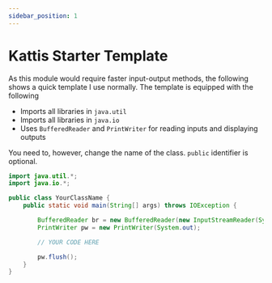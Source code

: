 ```yaml
---
sidebar_position: 1
---
```


# Kattis Starter Template

As this module would require faster input-output methods, the following shows a quick template I use normally. The template is equipped with the following

- Imports all libraries in `java.util`
- Imports all libraries in `java.io`
- Uses `BufferedReader` and `PrintWriter` for reading inputs and displaying outputs

You need to, however, change the name of the class. `public` identifier is optional. 

```java title="YourClassName.java"
import java.util.*;
import java.io.*;

public class YourClassName {
    public static void main(String[] args) throws IOException {

        BufferedReader br = new BufferedReader(new InputStreamReader(System.in));
        PrintWriter pw = new PrintWriter(System.out);

        // YOUR CODE HERE

        pw.flush();
    }
}
```